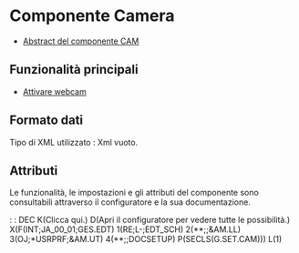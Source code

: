 # Componente Camera

- [Abstract del componente CAM](Sorgenti/DOC/TA/B£AMO/LOCCAM_F00)

## Funzionalità principali
- [Attivare webcam](Sorgenti/DOC/TA/B£AMO/LOCCAM_F01)

## Formato dati
Tipo di XML utilizzato :  Xml vuoto.

## Attributi
Le funzionalità, le impostazioni e gli attributi del componente sono consultabili attraverso il configuratore e la sua documentazione.

 :  : DEC K(Clicca qui.) D(Apri il configuratore per vedere tutte le possibilità.) X(F(INT;JA_00_01;GES.EDT) 1(RE;L-;EDT_SCH) 2(\*\*;;&AM.LL) 3(OJ;\*USRPRF;&AM.UT) 4(\*\*;;DOCSETUP) P(SECLS(G.SET.CAM))) L(1)

